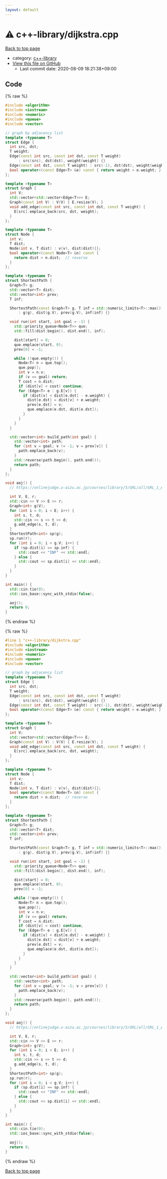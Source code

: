 ```yaml
---
layout: default
---
```


<!-- mathjax config similar to math.stackexchange -->
<script type="text/javascript" async
  src="https://cdnjs.cloudflare.com/ajax/libs/mathjax/2.7.5/MathJax.js?config=TeX-MML-AM_CHTML">
</script>
<script type="text/x-mathjax-config">
  MathJax.Hub.Config({
    TeX: { equationNumbers: { autoNumber: "AMS" }},
    tex2jax: {
      inlineMath: [ ['$','$'] ],
      processEscapes: true
    },
    "HTML-CSS": { matchFontHeight: false },
    displayAlign: "left",
    displayIndent: "2em"
  });
</script>

<script type="text/javascript" src="https://cdnjs.cloudflare.com/ajax/libs/jquery/3.4.1/jquery.min.js"></script>
<script src="https://cdn.jsdelivr.net/npm/jquery-balloon-js@1.1.2/jquery.balloon.min.js" integrity="sha256-ZEYs9VrgAeNuPvs15E39OsyOJaIkXEEt10fzxJ20+2I=" crossorigin="anonymous"></script>
<script type="text/javascript" src="../../assets/js/copy-button.js"></script>
<link rel="stylesheet" href="../../assets/css/copy-button.css" />


# :warning: c++-library/dijkstra.cpp

<a href="../../index.html">Back to top page</a>

* category: <a href="../../index.html#97d0d85922e0aae2441e69f2870930aa">c++-library</a>
* <a href="{{ site.github.repository_url }}/blob/master/c++-library/dijkstra.cpp">View this file on GitHub</a>
    - Last commit date: 2020-08-09 18:21:38+09:00




## Code

<a id="unbundled"></a>
{% raw %}
```cpp
#include <algorithm>
#include <iostream>
#include <numeric>
#include <queue>
#include <vector>

// graph by adjacency list
template <typename T>
struct Edge {
  int src, dst;
  T weight;
  Edge(const int src, const int dst, const T weight)
      : src(src), dst(dst), weight(weight) {}
  Edge(const int dst, const T weight) : src(-1), dst(dst), weight(weight) {}
  bool operator<(const Edge<T> &e) const { return weight > e.weight; }
};

template <typename T>
struct Graph {
  int V;
  std::vector<std::vector<Edge<T>>> E;
  Graph(const int V) : V(V) { E.resize(V); }
  void add_edge(const int src, const int dst, const T weight) {
    E[src].emplace_back(src, dst, weight);
  }
};

template <typename T>
struct Node {
  int v;
  T dist;
  Node(int v, T dist) : v(v), dist(dist){};
  bool operator<(const Node<T> &n) const {
    return dist > n.dist;  // reverse
  }
};

template <typename T>
struct ShortestPath {
  Graph<T> g;
  std::vector<T> dist;
  std::vector<int> prev;
  T inf;

  ShortestPath(const Graph<T> g, T inf = std::numeric_limits<T>::max())
      : g(g), dist(g.V), prev(g.V), inf(inf) {}

  void run(int start, int goal = -1) {
    std::priority_queue<Node<T>> que;
    std::fill(dist.begin(), dist.end(), inf);

    dist[start] = 0;
    que.emplace(start, 0);
    prev[0] = -1;

    while (!que.empty()) {
      Node<T> n = que.top();
      que.pop();
      int v = n.v;
      if (v == goal) return;
      T cost = n.dist;
      if (dist[v] < cost) continue;
      for (Edge<T> e : g.E[v]) {
        if (dist[v] < dist[e.dst] - e.weight) {
          dist[e.dst] = dist[v] + e.weight;
          prev[e.dst] = v;
          que.emplace(e.dst, dist[e.dst]);
        }
      }
    }
  }

  std::vector<int> build_path(int goal) {
    std::vector<int> path;
    for (int v = goal; v != -1; v = prev[v]) {
      path.emplace_back(v);
    }
    std::reverse(path.begin(), path.end());
    return path;
  }
};

void aoj() {
  // https://onlinejudge.u-aizu.ac.jp/courses/library/5/GRL/all/GRL_1_A

  int V, E, r;
  std::cin >> V >> E >> r;
  Graph<int> g(V);
  for (int i = 0; i < E; i++) {
    int s, t, d;
    std::cin >> s >> t >> d;
    g.add_edge(s, t, d);
  }
  ShortestPath<int> sp(g);
  sp.run(r);
  for (int i = 0; i < g.V; i++) {
    if (sp.dist[i] == sp.inf) {
      std::cout << "INF" << std::endl;
    } else {
      std::cout << sp.dist[i] << std::endl;
    }
  }
}

int main() {
  std::cin.tie(0);
  std::ios_base::sync_with_stdio(false);

  aoj();
  return 0;
}

```
{% endraw %}

<a id="bundled"></a>
{% raw %}
```cpp
#line 1 "c++-library/dijkstra.cpp"
#include <algorithm>
#include <iostream>
#include <numeric>
#include <queue>
#include <vector>

// graph by adjacency list
template <typename T>
struct Edge {
  int src, dst;
  T weight;
  Edge(const int src, const int dst, const T weight)
      : src(src), dst(dst), weight(weight) {}
  Edge(const int dst, const T weight) : src(-1), dst(dst), weight(weight) {}
  bool operator<(const Edge<T> &e) const { return weight > e.weight; }
};

template <typename T>
struct Graph {
  int V;
  std::vector<std::vector<Edge<T>>> E;
  Graph(const int V) : V(V) { E.resize(V); }
  void add_edge(const int src, const int dst, const T weight) {
    E[src].emplace_back(src, dst, weight);
  }
};

template <typename T>
struct Node {
  int v;
  T dist;
  Node(int v, T dist) : v(v), dist(dist){};
  bool operator<(const Node<T> &n) const {
    return dist > n.dist;  // reverse
  }
};

template <typename T>
struct ShortestPath {
  Graph<T> g;
  std::vector<T> dist;
  std::vector<int> prev;
  T inf;

  ShortestPath(const Graph<T> g, T inf = std::numeric_limits<T>::max())
      : g(g), dist(g.V), prev(g.V), inf(inf) {}

  void run(int start, int goal = -1) {
    std::priority_queue<Node<T>> que;
    std::fill(dist.begin(), dist.end(), inf);

    dist[start] = 0;
    que.emplace(start, 0);
    prev[0] = -1;

    while (!que.empty()) {
      Node<T> n = que.top();
      que.pop();
      int v = n.v;
      if (v == goal) return;
      T cost = n.dist;
      if (dist[v] < cost) continue;
      for (Edge<T> e : g.E[v]) {
        if (dist[v] < dist[e.dst] - e.weight) {
          dist[e.dst] = dist[v] + e.weight;
          prev[e.dst] = v;
          que.emplace(e.dst, dist[e.dst]);
        }
      }
    }
  }

  std::vector<int> build_path(int goal) {
    std::vector<int> path;
    for (int v = goal; v != -1; v = prev[v]) {
      path.emplace_back(v);
    }
    std::reverse(path.begin(), path.end());
    return path;
  }
};

void aoj() {
  // https://onlinejudge.u-aizu.ac.jp/courses/library/5/GRL/all/GRL_1_A

  int V, E, r;
  std::cin >> V >> E >> r;
  Graph<int> g(V);
  for (int i = 0; i < E; i++) {
    int s, t, d;
    std::cin >> s >> t >> d;
    g.add_edge(s, t, d);
  }
  ShortestPath<int> sp(g);
  sp.run(r);
  for (int i = 0; i < g.V; i++) {
    if (sp.dist[i] == sp.inf) {
      std::cout << "INF" << std::endl;
    } else {
      std::cout << sp.dist[i] << std::endl;
    }
  }
}

int main() {
  std::cin.tie(0);
  std::ios_base::sync_with_stdio(false);

  aoj();
  return 0;
}

```
{% endraw %}

<a href="../../index.html">Back to top page</a>

